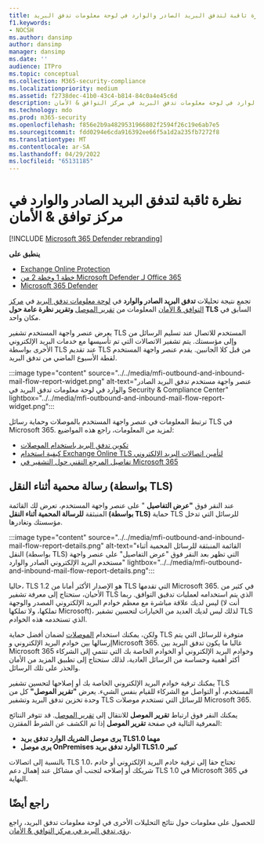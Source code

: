 ```yaml
---
title: نظرة ثاقبة لتدفق البريد الصادر والوارد في لوحة معلومات تدفق البريد
f1.keywords:
- NOCSH
ms.author: dansimp
author: dansimp
manager: dansimp
ms.date: ''
audience: ITPro
ms.topic: conceptual
ms.collection: M365-security-compliance
ms.localizationpriority: medium
ms.assetid: f2738dec-41b0-43c4-b814-84c0a4e45c6d
description: يمكن للمسؤولين التعرف على رؤى تدفق البريد الصادر والوارد في لوحة معلومات تدفق البريد في مركز التوافق & الأمان.
ms.technology: mdo
ms.prod: m365-security
ms.openlocfilehash: f856e2b9a4829531966802f2594f26c19e6ab7e5
ms.sourcegitcommit: fdd0294e6cda916392ee66f5a1d2a235fb7272f8
ms.translationtype: MT
ms.contentlocale: ar-SA
ms.lasthandoff: 04/29/2022
ms.locfileid: "65131185"
---
```

# <a name="outbound-and-inbound-mail-flow-insight-in-the-security--compliance-center"></a>نظرة ثاقبة لتدفق البريد الصادر والوارد في مركز توافق & الأمان

[!INCLUDE [Microsoft 365 Defender rebranding](../includes/microsoft-defender-for-office.md)]

**ينطبق على**
- [Exchange Online Protection](exchange-online-protection-overview.md)
- [خطة 1 وخطة 2 من Microsoft Defender لـ Office 365](defender-for-office-365.md)
- [Microsoft 365 Defender](../defender/microsoft-365-defender.md)

تجمع نتيجة تحليلات **تدفق البريد الصادر والوارد** في [لوحة معلومات تدفق البريد](mail-flow-insights-v2.md) في [مركز التوافق & الأمان](https://protection.office.com) المعلومات من [تقرير الموصل](view-mail-flow-reports.md#connector-report) **وتقرير نظرة عامة حول TLS** السابق في مكان واحد.

يعرض عنصر واجهة المستخدم تشفير TLS المستخدم للاتصال عند تسليم الرسائل من وإلى مؤسستك. يتم تشفير الاتصالات التي تم تأسيسها مع خدمات البريد الإلكتروني الأخرى بواسطة TLS عند تقديم TLS من قبل كلا الجانبين. يقدم عنصر واجهة المستخدم لقطة الأسبوع الماضي من تدفق البريد.

:::image type="content" source="../../media/mfi-outbound-and-inbound-mail-flow-report-widget.png" alt-text="عنصر واجهة مستخدم تدفق البريد الصادر والوارد في لوحة معلومات تدفق البريد في Security & Compliance Center" lightbox="../../media/mfi-outbound-and-inbound-mail-flow-report-widget.png":::

ترتبط المعلومات في عنصر واجهة المستخدم بالموصلات وحماية رسائل TLS في Microsoft 365. لمزيد من المعلومات، راجع هذه المواضيع:

- [تكوين تدفق البريد باستخدام الموصلات](/exchange/mail-flow-best-practices/use-connectors-to-configure-mail-flow/use-connectors-to-configure-mail-flow)
- [كيفية استخدام Exchange Online TLS لتأمين اتصالات البريد الإلكتروني](../../compliance/exchange-online-uses-tls-to-secure-email-connections.md)
- [تفاصيل المرجع التقني حول التشفير في Microsoft 365](../../compliance/technical-reference-details-about-encryption.md)

## <a name="message-protected-in-transit-by-tls"></a>رسالة محمية أثناء النقل (بواسطة TLS)

عند النقر فوق **"عرض التفاصيل** " على عنصر واجهة المستخدم، تعرض لك القائمة المنبثقة **للرسالة المحمية أثناء النقل (بواسطة TLS)** حماية TLS للرسائل التي تدخل مؤسستك وتغادرها.

:::image type="content" source="../../media/mfi-outbound-and-inbound-mail-flow-report-details.png" alt-text="القائمة المنبثقة للرسائل المحمية أثناء النقل (بواسطة TLS) التي تظهر بعد النقر فوق &quot;عرض التفاصيل&quot; على عنصر واجهة مستخدم البريد الإلكتروني الصادر والوارد" lightbox="../../media/mfi-outbound-and-inbound-mail-flow-report-details.png":::

حاليا، TLS 1.2 هو الإصدار الأكثر أمانا من TLS التي تقدمها Microsoft 365. في كثير من الأحيان، ستحتاج إلى معرفة تشفير TLS الذي يتم استخدامه لعمليات تدقيق التوافق. ربما ليس لديك علاقة مباشرة مع معظم خوادم البريد الإلكتروني المصدر والوجهة (أنت لا تملكها، ولا تملكها Microsoft)، لذلك ليس لديك العديد من الخيارات لتحسين تشفير TLS الذي تستخدمه هذه الخوادم.

ولكن، يمكنك استخدام [الموصلات](/exchange/mail-flow-best-practices/use-connectors-to-configure-mail-flow/use-connectors-to-configure-mail-flow) لضمان أفضل حماية TLS متوفرة للرسائل التي يتم إرسالها بين خوادم البريد الإلكتروني وMicrosoft 365. غالبا ما يكون تدفق البريد بين Microsoft 365 وخوادم البريد الإلكتروني أو الخوادم الخاصة بك التي تنتمي إلى الشركاء أكثر أهمية وحساسة من الرسائل العادية، لذلك ستحتاج إلى تطبيق المزيد من الأمان والحذر على تلك الرسائل.

يمكنك ترقية خوادم البريد الإلكتروني الخاصة بك أو إصلاحها لتحسين تشفير TLS المستخدم، أو التواصل مع الشركاء للقيام بنفس الشيء. يعرض **"تقرير الموصل"** كل من وحدة تخزين تدفق البريد وتشفير TLS للرسائل التي تستخدم موصلات Microsoft 365.

يمكنك النقر فوق ارتباط **تقرير الموصل** للانتقال إلى [تقرير الموصل](view-mail-flow-reports.md#connector-report). قد تتوفر النتائج المعرفية التالية في صفحة **تقرير الموصل** إذا تم الكشف عن الشرط المقترن:

- **يرى موصل الشريك الوارد تدفق بريد TLS1.0 مهما**
- **يرى موصل OnPremises الوارد تدفق بريد TLS1.0 كبير**

بالنسبة إلى اتصالات TLS 1.0، تحتاج حقا إلى ترقية خادم البريد الإلكتروني أو خادم شريكك أو إصلاحه لتجنب أي مشاكل عند إهمال دعم TLS 1.0 في Microsoft 365 في النهاية.

## <a name="see-also"></a>راجع أيضًا

للحصول على معلومات حول نتائج التحليلات الأخرى في لوحة معلومات تدفق البريد، راجع [رؤى تدفق البريد في مركز التوافق & الأمان](mail-flow-insights-v2.md).
